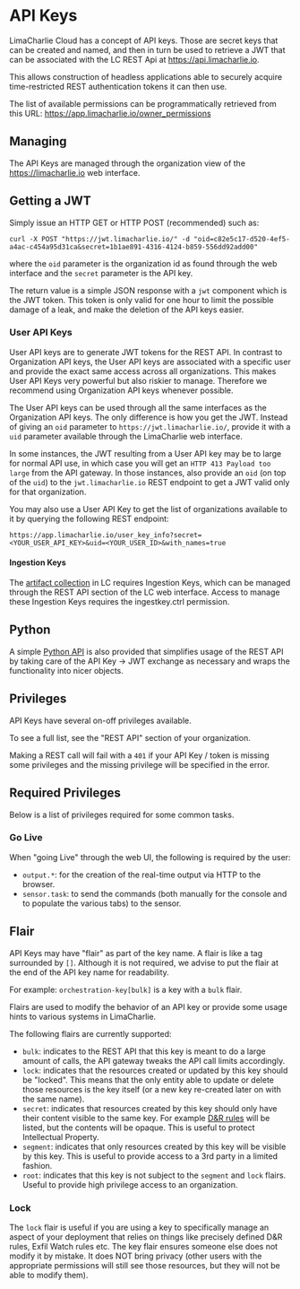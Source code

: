 # API Keys

LimaCharlie Cloud has a concept of API keys. Those are secret keys that can be created and named, and then in turn
be used to retrieve a JWT that can be associated with the LC REST Api at https://api.limacharlie.io.

This allows construction of headless applications able to securely acquire time-restricted REST authentication tokens it
can then use.

The list of available permissions can be programmatically retrieved from this URL: https://app.limacharlie.io/owner_permissions

## Managing
The API Keys are managed through the organization view of the https://limacharlie.io web interface.

## Getting a JWT
Simply issue an HTTP GET or HTTP POST (recommended) such as:
```
curl -X POST "https://jwt.limacharlie.io/" -d "oid=c82e5c17-d520-4ef5-a4ac-c454a95d31ca&secret=1b1ae891-4316-4124-b859-556dd92add00"
```
where the `oid` parameter is the organization id as found through the web interface and the `secret` parameter is the API
key.

The return value is a simple JSON response with a `jwt` component which is the JWT token. This token is only valid for one
hour to limit the possible damage of a leak, and make the deletion of the API keys easier.

### User API Keys

User API keys are to generate JWT tokens for the REST API. In contrast to Organization API keys, the User API keys are
associated with a specific user and provide the exact same access across all organizations.
This makes User API Keys very powerful but also riskier to manage. Therefore we recommend using Organization API keys whenever possible.

The User API keys can be used through all the same interfaces as the Organization API keys. The only difference is how you get
the JWT. Instead of giving an `oid` parameter to `https://jwt.limacharlie.io/`, provide it with a `uid` parameter available through
the LimaCharlie web interface.

In some instances, the JWT resulting from a User API key may be to large for normal API use, in which case you will get an
`HTTP 413 Payload too large` from the API gateway. In those instances, also provide an `oid` (on top of the `uid`) to the `jwt.limacharlie.io` REST
endpoint to get a JWT valid only for that organization.

You may also use a User API Key to get the list of organizations available to it by querying the following REST endpoint:

```
https://app.limacharlie.io/user_key_info?secret=<YOUR_USER_API_KEY>&uid=<YOUR_USER_ID>&with_names=true
```
#### Ingestion Keys

The [artifact collection](https://doc.limacharlie.io/docs/documentation/ZG9jOjE5MzExMDY-artifact-collection) in LC requires Ingestion Keys, which can be managed through the REST API section of the LC web interface. Access to manage these Ingestion Keys requires the ingestkey.ctrl permission.

## Python
A simple [Python API](https://github.com/refractionpoint/python-limacharlie/) is also
provided that simplifies usage of the REST API by taking care of the API Key -> JWT exchange
as necessary and wraps the functionality into nicer objects.

## Privileges
API Keys have several on-off privileges available.

To see a full list, see the "REST API" section of your organization.

Making a REST call will fail with a `401` if your API Key / token is missing
some privileges and the missing privilege will be specified in the error.

## Required Privileges
Below is a list of privileges required for some common tasks.

### Go Live
When "going Live" through the web UI, the following is required by the user:

* `output.*`: for the creation of the real-time output via HTTP to the browser.
* `sensor.task`: to send the commands (both manually for the console and to populate the various tabs) to the sensor.

## Flair
API Keys may have "flair" as part of the key name. A flair is like a tag surrounded by `[]`. Although it is not required, we
advise to put the flair at the end of the API key name for readability.

For example:
`orchestration-key[bulk]` is a key with a `bulk` flair.

Flairs are used to modify the behavior of an API key or provide some usage hints to various systems in LimaCharlie.

The following flairs are currently supported:

* `bulk`: indicates to the REST API that this key is meant to do a large amount of calls, the API gateway tweaks the API call limits accordingly.
* `lock`: indicates that the resources created or updated by this key should be "locked". This means that the only entity able to update or delete those resources is the key itself (or a new key re-created later on with the same name).
* `secret`: indicates that resources created by this key should only have their content visible to the same key. For example [D&R rules](dr.md) will be listed, but the contents will be opaque. This is useful to protect Intellectual Property.
* `segment`: indicates that only resources created by this key will be visible by this key. This is useful to provide access to a 3rd party in a limited fashion.
* `root`: indicates that this key is not subject to the `segment` and `lock` flairs. Useful to provide high privilege access to an organization.

### Lock
The `lock` flair is useful if you are using a key to specifically manage an aspect of your deployment that relies on things like
precisely defined D&R rules, Exfil Watch rules etc. The key flair ensures someone else does not modify it by mistake.
It does NOT bring privacy (other users with the appropriate permissions will still see those resources, but they will not be able to modify them).
